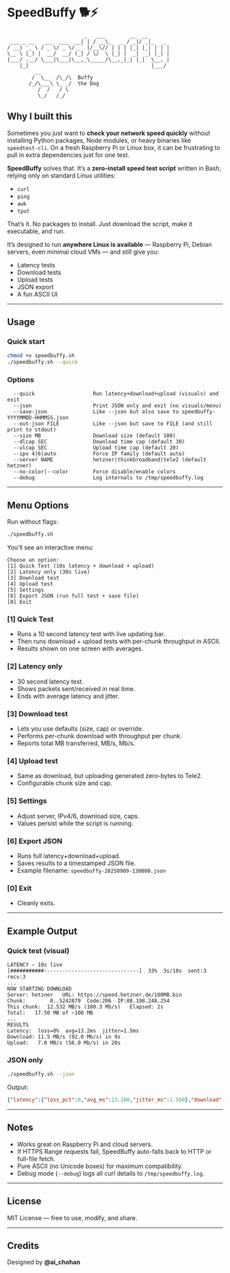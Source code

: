 # SpeedBuffy 🐕⚡

```
                         _   ___        __  __       
 ___ _ __   ___  ___  __| | / __\_   _ / _|/ _|_   _ 
/ __| '_ \ / _ \/ _ \/ _` |/__\// | | | |_| |_| | | |
\__ \ |_) |  __/  __/ (_| / \/  \ |_| |  _|  _| |_| |
|___/ .__/ \___|\___|\__,_\_____/\__,_|_| |_|  \__, |
    |_|                                        |___/ 
         __
        /  \__  /\_/\  Buffy
       /_/\___\ \_ _/  the Dog
          /  /   / \
          \_/   /_/  
```

## Why I built this
Sometimes you just want to **check your network speed quickly** without installing Python packages, Node modules, or heavy binaries like `speedtest-cli`. On a fresh Raspberry Pi or Linux box, it can be frustrating to pull in extra dependencies just for one test.

**SpeedBuffy** solves that. It’s a **zero-install speed test script** written in Bash, relying only on standard Linux utilities:

- `curl`
- `ping`
- `awk`
- `tput`

That’s it. No packages to install. Just download the script, make it executable, and run.

It’s designed to run **anywhere Linux is available** — Raspberry Pi, Debian servers, even minimal cloud VMs — and still give you:
- Latency tests
- Download tests
- Upload tests
- JSON export
- A fun ASCII UI

---

## Usage

### Quick start
```bash
chmod +x speedbuffy.sh
./speedbuffy.sh --quick
```

### Options
```
  --quick                   Run latency+download+upload (visuals) and exit
  --json                    Print JSON only and exit (no visuals/menu)
  --save-json               Like --json but also save to speedbuffy-YYYYMMDD-HHMMSS.json
  --out-json FILE           Like --json but save to FILE (and still print to stdout)
  --size MB                 Download size (default 100)
  --dlcap SEC               Download time cap (default 30)
  --ulcap SEC               Upload time cap (default 20)
  --ipv 4|6|auto            Force IP family (default auto)
  --server NAME             hetzner|thinkbroadband|tele2 (default hetzner)
  --no-color|--color        Force disable/enable colors
  --debug                   Log internals to /tmp/speedbuffy.log
```

---

## Menu Options
Run without flags:
```bash
./speedbuffy.sh
```

You’ll see an interactive menu:

```
Choose an option:
[1] Quick Test (10s latency + download + upload)
[2] Latency only (30s live)
[3] Download test
[4] Upload test
[5] Settings
[6] Export JSON (run full test + save file)
[0] Exit
```

### [1] Quick Test
- Runs a 10 second latency test with live updating bar.
- Then runs download + upload tests with per-chunk throughput in ASCII.
- Results shown on one screen with averages.

### [2] Latency only
- 30 second latency test.
- Shows packets sent/received in real time.
- Ends with average latency and jitter.

### [3] Download test
- Lets you use defaults (size, cap) or override.
- Performs per-chunk download with throughput per chunk.
- Reports total MB transferred, MB/s, Mb/s.

### [4] Upload test
- Same as download, but uploading generated zero-bytes to Tele2.
- Configurable chunk size and cap.

### [5] Settings
- Adjust server, IPv4/6, download size, caps.
- Values persist while the script is running.

### [6] Export JSON
- Runs full latency+download+upload.
- Saves results to a timestamped JSON file.
- Example filename: `speedbuffy-20250909-130000.json`

### [0] Exit
- Cleanly exits.

---

## Example Output

### Quick test (visual)
```
LATENCY — 10s live
[###########-------------------------------]  33%  3s/10s  sent:3 recv:3
...
NOW STARTING DOWNLOAD
Server: hetzner   URL: https://speed.hetzner.de/100MB.bin
Chunk:        0..5242879  Code:206  IP:88.198.248.254
This chunk:  12.532 MB/s (100.3 Mb/s)   Elapsed: 2s
Total:   17.50 MB of ~100 MB
...
RESULTS
Latency:  loss=0%  avg=13.2ms  jitter=1.5ms
Download: 11.5 MB/s (92.0 Mb/s) in 9s
Upload:   7.0 MB/s (56.0 Mb/s) in 20s
```

### JSON only
```bash
./speedbuffy.sh --json
```
Output:
```json
{"latency":{"loss_pct":0,"avg_ms":13.200,"jitter_ms":1.500},"download":{"MBps":11.532,"Mbps":92.3,"seconds":9},"upload":{"MBps":7.004,"Mbps":56.0,"seconds":20}}
```

---

## Notes
- Works great on Raspberry Pi and cloud servers.
- If HTTPS Range requests fail, SpeedBuffy auto-falls back to HTTP or full-file fetch.
- Pure ASCII (no Unicode boxes) for maximum compatibility.
- Debug mode (`--debug`) logs all curl details to `/tmp/speedbuffy.log`.

---

## License
MIT License — free to use, modify, and share.

---

## Credits
Designed by **@ai_chohan**
